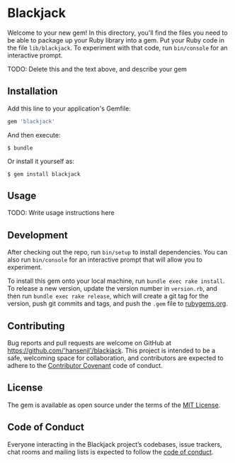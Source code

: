 # Blackjack

Welcome to your new gem! In this directory, you'll find the files you need to be able to package up your Ruby library into a gem. Put your Ruby code in the file `lib/blackjack`. To experiment with that code, run `bin/console` for an interactive prompt.

TODO: Delete this and the text above, and describe your gem

## Installation

Add this line to your application's Gemfile:

```ruby
gem 'blackjack'
```

And then execute:

    $ bundle

Or install it yourself as:

    $ gem install blackjack

## Usage

TODO: Write usage instructions here

## Development

After checking out the repo, run `bin/setup` to install dependencies. You can also run `bin/console` for an interactive prompt that will allow you to experiment.

To install this gem onto your local machine, run `bundle exec rake install`. To release a new version, update the version number in `version.rb`, and then run `bundle exec rake release`, which will create a git tag for the version, push git commits and tags, and push the `.gem` file to [rubygems.org](https://rubygems.org).

## Contributing

Bug reports and pull requests are welcome on GitHub at https://github.com/'hansenjl'/blackjack. This project is intended to be a safe, welcoming space for collaboration, and contributors are expected to adhere to the [Contributor Covenant](http://contributor-covenant.org) code of conduct.

## License

The gem is available as open source under the terms of the [MIT License](https://opensource.org/licenses/MIT).

## Code of Conduct

Everyone interacting in the Blackjack project’s codebases, issue trackers, chat rooms and mailing lists is expected to follow the [code of conduct](https://github.com/'hansenjl'/blackjack/blob/master/CODE_OF_CONDUCT.md).
